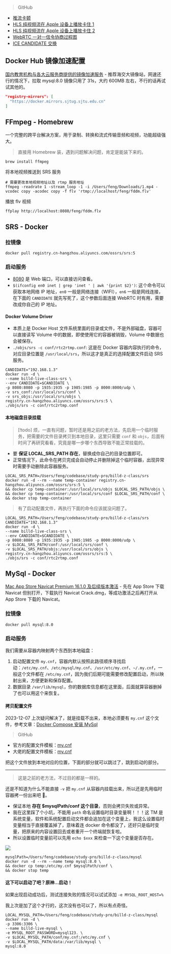 > GitHub

- [推流卡顿](https://github.com/ossrs/srs/issues/2677)
- [HLS 纯视频流在 Apple 设备上播放卡住 1](https://github.com/ossrs/srs/issues/2570)
- [HLS 纯视频流在 Apple 设备上播放卡住 2](https://github.com/ossrs/srs/issues/1326)
- [WebRTC 一对一信令协商过程图](https://developer.mozilla.org/zh-CN/docs/Web/API/WebRTC_API/Signaling_and_video_calling/webrtc_-_signaling_diagram.svg)
- [ICE CANDIDATE 交换](https://developer.mozilla.org/zh-CN/docs/Web/API/WebRTC_API/Signaling_and_video_calling/webrtc_-_ice_candidate_exchange.svg)

## Docker Hub 镜像加速配置

[国内教育机构与各大云服务商提供的镜像加速服务](https://gist.github.com/y0ngb1n/7e8f16af3242c7815e7ca2f0833d3ea6) - 推荐海交大镜像站，网速还行的情况下，拉取 mysql:8.0 镜像只用了 31s，大约 600MB 左右，不行的话再试试其他的。

```json
"registry-mirrors": [
  "https://docker.mirrors.sjtug.sjtu.edu.cn"
]
```

## FFmpeg - Homebrew

一个完整的跨平台解决方案，用于录制、转换和流式传输音频和视频，功能超级强大。

> 直接用 Homebrew 装，遇到问题解决问题，肯定是能装下来的。

```shell
brew install ffmpeg
```

将本地视频推送到 SRS 服务

```shell
# 需要更改本地视频地址以及 rtmp 服务地址
ffmpeg -readrate 1 -stream_loop -1 -i /Users/feng/Downloads/1.mp4 -vcodec copy -acodec copy -f flv 'rtmp://localhost/feng/fddm.flv'
```

播放 flv 视频

```shell
ffplay http://localhost:8080/feng/fddm.flv
```

## SRS - Docker

### 拉镜像

```shell
docker pull registry.cn-hangzhou.aliyuncs.com/ossrs/srs:5
```

### 启动服务

- [8080](http://localhost:8080/) 是 Web 端口，可以直接访问查看。
- `$(ifconfig en0 inet | grep 'inet ' | awk '{print $2}')`: 这个命令可以获取本地网络 IP 地址，`en0` 一般是网络连接（WIFI），`en6` 一般是网线连接，在下面的 `CANDIDATE` 就先写死了，这个参数后面连接 WebRTC 时有用，需要改成你自己的 IP 地址。

#### Docker Volume Driver

- 本质上是 Docker Host 文件系统里面的目录或文件，不是外部磁盘，容器可以直接读写 Volume 中的数据，即使使用它的容器被销毁，Volume 中数据也会被保存。
- `./objs/srs -c conf/rtc2rtmp.conf`: 这是在 Docker 容器内容执行的命令，对应目录位置是 `/usr/local/srs`，所以这才是真正的选择配置文件启动 SRS 服务。

```shell
CANDIDATE="192.168.1.3"
docker run -d \
--name billd-live-class-srs \
--env CANDIDATE=$CANDIDATE \
-p 8080:8080 -p 1935:1935 -p 1985:1985 -p 8000:8000/udp \
-v srs_conf:/usr/local/srs/conf \
-v srs_objs:/usr/local/srs/objs \
registry.cn-hangzhou.aliyuncs.com/ossrs/srs:5 \
./objs/srs -c conf/rtc2rtmp.conf
```

#### 本地磁盘目录挂载

> [!todo] 烦，一直有问题，暂时还是用之前的老方法，先启用一个临时服务，把需要的文件目录拷贝到本地目录，这里只需要 `conf` 和 `objs`，后面有时间了再研究看看，究竟是哪一步哪个东西导致不能正常挂载的。

- 要 **保证 LOCAL_SRS_PATH 存在**，替换成你自己的目录位置即可。
- 正常情况下，此命令在拷贝完成会自动停止并删除掉这个临时容器，出现异常时需要手动删除此容器服务。

```shell
LOCAL_SRS_PATH=/Users/feng/codebase/study-pro/billd-z-class/srs
docker run -d --rm --name temp-container registry.cn-hangzhou.aliyuncs.com/ossrs/srs:5 \
&& docker cp temp-container:/usr/local/srs/objs $LOCAL_SRS_PATH/objs \
&& docker cp temp-container:/usr/local/srs/conf $LOCAL_SRS_PATH/conf \
&& docker stop temp-container
```

> 有了启动配置文件，再执行下面的命令应该就没问题了。

```shell
LOCAL_SRS_PATH=/Users/feng/codebase/study-pro/billd-z-class/srs
CANDIDATE="192.168.1.3"
docker run -d \
--name billd-live-class-srs \
--env CANDIDATE=$CANDIDATE \
-p 8080:8080 -p 1935:1935 -p 1985:1985 -p 8000:8000/udp \
-v $LOCAL_SRS_PATH/conf:/usr/local/srs/conf \
-v $LOCAL_SRS_PATH/objs:/usr/local/srs/objs \
registry.cn-hangzhou.aliyuncs.com/ossrs/srs:5 \
./objs/srs -c conf/rtc2rtmp.conf
```

## MySql - Docker

[Mac App Store Navicat Premium 16.1.0 及后续版本激活](https://github.com/LiJunYi2/navicat-keygen-16V/issues/17) - 先在 App Store 下载 Navicat 但别打开，下载执行 Navicat Crack.dmg，等成功激活之后再打开从 App Store 下载的 Navicat。

### 拉镜像

```shell
docker pull mysql:8.0
```

### 启动服务

我们需要从容器内映射两个东西到本地磁盘：

1. 启动配置文件 `my.cnf`，容器内默认按照此路径顺序寻找启动：`/etc/my.cnf`、`/etc/mysql/my.cnf`、`/usr/etc/my.cnf`、`~/.my.cnf`，一般这个文件都在 `/etc/my.cnf`，因为我们后期可能需要修改配置启动，所以映射出来，方便更新和保存配置。
2. 数据目录 `/var/lib/mysql`，你的数据库信息都在这里面，后面就算容器删掉了也可以用这个来恢复。

#### 拷贝配置文件

2023-12-07 上次疑问解决了，就是挂载不出来，本地必须要有 `my.cnf` 这个文件，参考文章：[Docker Compose 安装 MySql](https://tuonioooo-notebook.gitbook.io/docker/docker-compose/docker-compose%E5%AE%89%E8%A3%85mySql)

> GitHub

- 官方的配置文件模板：[my.cnf](https://github.com/tuonioooo/docker/blob/master/docker-compose/mysql/default/my.cnf)
- 大佬的配置文件模板：[my.cnf](https://github.com/tuonioooo/docker/blob/master/docker-compose/mysql/my.cnf)

把这个文件放到本地对应的位置，下面的部分就可以跳过了，跳到启动的部分。

---

> 这是之前的老方法，不过目的都是一样的。

还是不知道为什么不能直接 `-v` 把 `my.cnf` 从容器内挂载出来，所以还是先用临时容器拷一份出来吧 🤡。

- 保证本地 **存在 $mysqlPath/conf 这个目录**，否则会拷贝失败或异常。
- 我在这里踩了个小坑，不能用 `path` 命名设置临时目录变量啊！！！这 TM 是系统变量，软件和系统配置启动文件都会追加在这个变量上，我这么设置临时变量相当于直接覆盖掉了，意味着连 docker 命令都没了，还好只是临时变量，把原来的内容设置回去或者重开一个终端就恢复啦。
- 所以设置临时变量前可以先用 `echo $xxx` 来检查一下这个变量是否存在。

![](https://cdn.jsdelivr.net/gh/fengstats/blogcdn@main/2023/Mac%20path%20%E7%B3%BB%E7%BB%9F%E5%8F%98%E9%87%8F.png)

```shell
mysqlPath=/Users/feng/codebase/study-pro/billd-z-class/mysql
docker run -d --rm --name temp mysql:8.0 \
&& docker cp temp:/etc/my.cnf $mysqlPath/conf \
&& docker stop temp
```

#### 这下可以启动了吧？原神…启动！

如果出现启动成功后，测试连接失败的情况可以试试添加 `-e MYSQL_ROOT_HOST=%`

我上次是加了这个才行的，这次没有也可以了，所以有点奇怪。

```shell
LOCAL_MYSQL_PATH=/Users/feng/codebase/study-pro/billd-z-class/mysql
docker run -d \
-p 3306:3306 \
--name billd-live-mysql \
-e MYSQL_ROOT_PASSWORD=mysql123. \
-v $LOCAL_MYSQL_PATH/conf/my.cnf:/etc/my.cnf \
-v $LOCAL_MYSQL_PATH/data:/var/lib/mysql \
mysql:8.0
```
